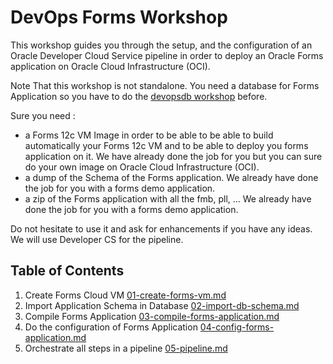 # DevOps Forms Workshop

This workshop guides you through the setup, and the configuration of an Oracle Developer Cloud Service pipeline in order to deploy an Oracle Forms application on Oracle Cloud Infrastructure (OCI).

Note That this workshop is not standalone. You need a database for Forms Application so you have to do the [devopsdb workshop](https://github.com/cpruvost/devopsdb) before.

Sure you need :

- a Forms 12c VM Image in order to be able to be able to build automatically your Forms 12c VM and to be able to deploy you forms application on it. We have already done the job for you but you can sure do your own image on Oracle Cloud Infrastructure (OCI).
- a dump of the Schema of the Forms application. We already have done the job for you with a forms demo application.
- a zip of the Forms application with all the fmb, pll, ... We already have done the job for you with a forms demo application.

Do not hesitate to use it and ask for enhancements if you have any ideas. We will use Developer CS for the pipeline.

## Table of Contents

1. Create Forms Cloud VM [01-create-forms-vm.md](docs/01-create-forms-vm.md)
2. Import Application Schema in Database [02-import-db-schema.md](docs/02-import-db-schema.md)
3. Compile Forms Application  [03-compile-forms-application.md](docs/03-compile-forms-application.md)
4. Do the configuration of Forms Application  [04-config-forms-application.md](docs/04-config-forms-application.md)
5. Orchestrate all steps in a pipeline  [05-pipeline.md](docs/05-pipeline.md)

